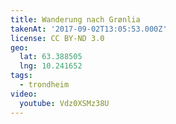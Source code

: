 ```yaml
---
title: Wanderung nach Grønlia
takenAt: '2017-09-02T13:05:53.000Z'
license: CC BY-ND 3.0
geo:
  lat: 63.388505
  lng: 10.241652
tags:
  - trondheim
video:
  youtube: Vdz0XSMz38U
---
```

